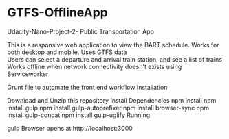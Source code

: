 # GTFS-OfflineApp
Udacity-Nano-Project-2- Public Transportation App

This is a responsive web application to view the BART schedule.
Works for both desktop and mobile.
Uses GTFS data  
Users can select a departure and arrival train station, and see a list of trains
Works offline when network connectivity doesn't exists using Serviceworker

Grunt file to automate the front end workflow
Installation

Download and Unzip this repository
Install Dependencies
    npm install 
    npm install gulp
    npm install gulp-autoprefixer
    npm install browser-sync
    npm install gulp-concat
    npm install gulp-uglify
Running

   gulp
Browser opens at http://localhost:3000
